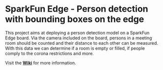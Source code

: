# SparkFun Edge - Person detection with bounding boxes on the edge

This project aims at deploying a person detection model on a SparkFun Edge board.
Via the camera included on the board, persons in a meeting room should be counted
and their distance to each other can be measured.
With this data we can determine if a room is empty or filled, if people comply to the
corona restrictions and more.

Visit the [**Wiki**](https://iteragit.iteratec.de/sparkfun/sparky-rooms/-/wikis/home) for more information.
